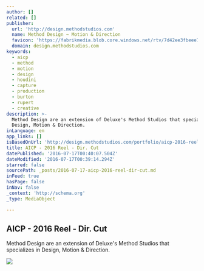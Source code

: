 ```yaml
---
author: []
related: []
publisher:
  url: 'http://design.methodstudios.com'
  name: Method Design ~ Motion & Direction
  favicon: 'https://fabrikmedia.blob.core.windows.net/rtv/7d42ee3fbeee76ff.ico'
  domain: design.methodstudios.com
keywords:
  - aicp
  - method
  - motion
  - design
  - houdini
  - capture
  - production
  - burton
  - rupert
  - creative
description: >-
  Method Design are an extension of Deluxe's Method Studios that specializes in
  Design, Motion & Direction.
inLanguage: en
app_links: []
isBasedOnUrl: 'http://design.methodstudios.com/portfolio/aicp-2016-reel'
title: AICP - 2016 Reel - Dir. Cut
datePublished: '2016-07-17T00:40:07.504Z'
dateModified: '2016-07-17T00:39:14.294Z'
starred: false
sourcePath: _posts/2016-07-17-aicp-2016-reel-dir-cut.md
inFeed: true
hasPage: false
inNav: false
_context: 'http://schema.org'
_type: MediaObject

---
```

<article style=""><h1>AICP - 2016 Reel - Dir. Cut</h1><p>Method Design are an extension of Deluxe's Method Studios that specializes in Design, Motion &amp; Direction.</p><img src="http://cdn.onfabrik.com/images/rtv/fae06cb0018f6d21.jpg?maxwidth=1280&amp;maxheight=1280&amp;v=1" /></article>
